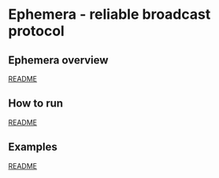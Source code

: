 # Ephemera - reliable broadcast protocol

## Ephemera overview

[README](node/README.md)

## How to run

[README](scripts/README.md)

## Examples

[README](examples)
